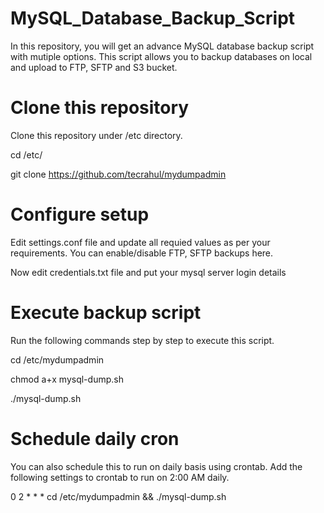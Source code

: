 # MySQL_Database_Backup_Script
In this repository, you will get an advance MySQL database backup script with mutiple options. This script allows you to backup databases on local and upload to FTP, SFTP and S3 bucket.

# Clone this repository
Clone this repository under /etc directory.

cd /etc/

git clone https://github.com/tecrahul/mydumpadmin

# Configure setup
Edit settings.conf file and update all requied values as per your requirements. You can enable/disable FTP, SFTP backups here.

Now edit credentials.txt file and put your mysql server login details

# Execute backup script
Run the following commands step by step to execute this script.

cd /etc/mydumpadmin

chmod a+x mysql-dump.sh

./mysql-dump.sh

# Schedule daily cron
You can also schedule this to run on daily basis using crontab. Add the following settings to crontab to run on 2:00 AM daily.

0 2 * * * cd /etc/mydumpadmin && ./mysql-dump.sh
